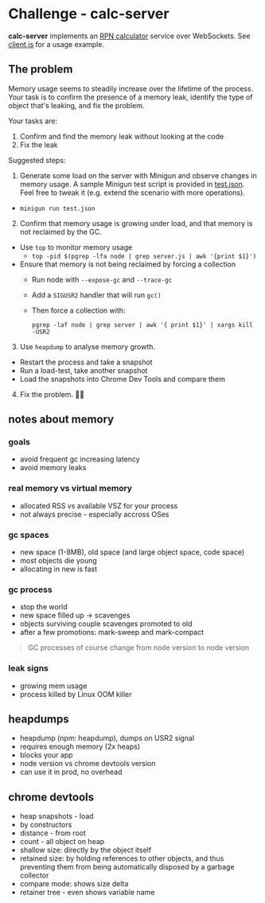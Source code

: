 # Challenge - calc-server

**calc-server** implements an [RPN calculator](https://en.wikipedia.org/wiki/Reverse_Polish_notation) service over WebSockets. See [client.js](client.js) for a usage example.

## The problem

Memory usage seems to steadily increase over the lifetime of the process. Your task is to confirm the presence of a memory leak, identify the type of object that's leaking, and fix the problem.

Your tasks are:
 1. Confirm and find the memory leak without looking at the code
 2. Fix the leak

Suggested steps:

1. Generate some load on the server with Minigun and observe changes in memory usage. A sample Minigun test script is provided in [test.json](test.json). Feel
free to tweak it (e.g. extend the scenario with more operations).
  - `minigun run test.json`
2. Confirm that memory usage is growing under load, and that memory is not reclaimed by the GC.
  - Use `top` to monitor memory usage
    - `top -pid $(pgrep -lfa node | grep server.js | awk '{print $1}')`
  - Ensure that memory is not being reclaimed by forcing a collection
    - Run node with `--expose-gc` and `--trace-gc`
    - Add a `SIGUSR2` handler that will run `gc()`
    - Then force a collection with:

      `pgrep -laf node | grep server | awk '{ print $1}' | xargs kill -USR2`
3. Use `heapdump` to analyse memory growth.
  - Restart the process and take a snapshot
  - Run a load-test, take another snapshot
  - Load the snapshots into Chrome Dev Tools and compare them
4. Fix the problem. :wrench::smiley_cat:

## notes about memory

### goals

* avoid frequent gc increasing latency
* avoid memory leaks

### real memory vs virtual memory
* allocated RSS vs available VSZ for your process
* not always precise - especially accross OSes

### gc spaces
* new space (1-8MB), old space (and large object space, code space)
* most objects die young
* allocating in new is fast

### gc process
* stop the world
* new space filled up -> scavenges
* objects surviving couple scavenges promoted to old
* after a few promotions: mark-sweep and mark-compact

> GC processes of course change from node version to node version

### leak signs
* growing mem usage
* process killed by Linux OOM killer

## heapdumps

* heapdump (npm: heapdump), dumps on USR2 signal
* requires enough memory (2x heaps)
* blocks your app
* node version vs chrome devtools version
* can use it in prod, no overhead

## chrome devtools

* heap snapshots - load
* by constructors
* distance - from root
* count - all object on heap
* shallow size: directly by the object itself
* retained size: by holding references to other objects, and thus preventing them from being automatically disposed by a garbage collector
* compare mode: shows size delta
* retainer tree - even shows variable name
